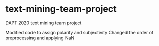 # text-mining-team-project
DAPT 2020 text mining team project

Modified code to assign polarity and subjectivity
Changed the order of preprocessing and applying NaN
